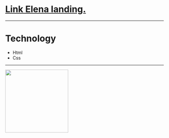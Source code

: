 <h1><a href="https://drotsyk.github.io/Elena-lending/index.html">Link Elena landing.</a></h1>
<hr>
<h1>Technology</h1>
<ul>
  <li>Html</li>
  <li>Css</li>
</ul>
<hr>
<img src="https://raw.githubusercontent.com/IgnatSemchuk/elena-landing/master/image/elena-mockup.jpg" style="width:200px">
